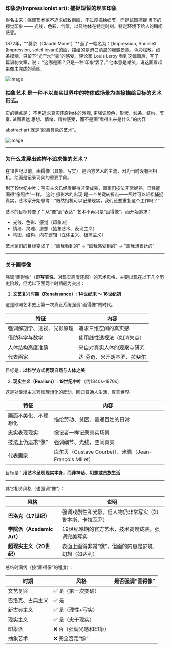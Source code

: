 ### 印象派(Impressionist art): 捕捉短暂的现实印象
得名由来：强调艺术家不追求细致刻画、不过度描绘细节，而是试图捕捉 当下的视觉印象 —— 光线、色彩、气氛，以及物体在特定时刻、特定环境下给人的瞬间感受。

1872年，**莫奈（Claude Monet）**画了一幅名为：《Impression, Sunrise》(Impression, soleil levant)的画，描绘的是港口清晨的朦胧景象，色彩松散，线条模糊，只留下“光”“水”“雾”的感受。评论家 Louis Leroy 看到这幅画后，写了一篇讽刺文章，说： “这哪是画？只是一种‘印象’罢了。” 他本意是嘲笑，说这画看起来像未完成的草图。

![image](https://github.com/user-attachments/assets/74206919-5c41-4333-93e7-05cbb390701d)

### 抽象艺术 是一种不以真实世界中的物体或场景为直接描绘目标的艺术形式。

它的特点是： 不再追求真实还原物体的外观, 更强调颜色、形状、线条、结构、节奏.  试图表达 思想、情绪、精神感受，而不是画“看得出来是什么”的内容

abstract art 就是“脱离具象的艺术”。

![image](https://github.com/user-attachments/assets/432dc042-a9eb-4875-be6a-0700cd8a27b2)

----

### 为什么发展出这样不追求像的艺术？

在19世纪以前，画得像（具象、写实） 是西方艺术的主流，因为当时没有照相机，绘画是记录现实的重要手段。

到了19世纪中叶：写实主义已经发展得非常成熟，画家们技法非常娴熟，已经能画得“像照片”一样。 这时 摄影术的出现 是一个关键转折点——照片可以轻松捕捉真实，艺术家开始思考：“既然相机可以记录现实，我们还要重复这个工作吗？”

艺术的目标转变了：从“像”到“表达”. 艺术不再只是“画得像”，而开始追求：
- 光线、色彩、感觉（印象派）
- 情绪、灵魂、思想（抽象艺术、表现主义）
- 构图、结构、内在逻辑（立体主义、极简主义）

艺术家们的目标变成了：“画我看到的” → “画我感受到的” → “画我想表达的”

----

### 关于画得像

强调“画得像”（即**写实性**、对现实高度还原）的艺术风格，主要出现在以下几个历史阶段，但尤以下面两个时期最为突出：

1. **文艺复兴时期（Renaissance）**: **14世纪末 ～ 16世纪初**

这是欧洲艺术史上第一次真正系统强调“画得像”的时代。

| 特征            | 内容             |
| ------------- | -------------- |
| 强调解剖学、透视、光影原理 | 追求三维空间的真实感     |
| 借助科学与数学       | 使用线性透视法（如消失点）  |
| 人体结构高度准确      | 来自对真实人体的观察与研究  |
| 代表画家          | 达·芬奇、米开朗基罗、拉斐尔 |

目标是：**以科学方式再现自然与人体之美**

2. **现实主义（Realism）**: **19世纪中叶**（约1840s–1870s）

这是对浪漫主义夸张理想化的反动，回归普通人生活、真实世界。

| 特征         | 内容                                            |
| ---------- | --------------------------------------------- |
| 画面不美化、不理想化 | 描绘劳动、贫困、普通百姓的日常                               |
| 忠实表现现实     | 像记者一样记录真实场景                                   |
| 技法上仍追求“像”  | 强调细节、光线、空间真实                                  |
| 代表画家       | 库尔贝（Gustave Courbet）、米勒（Jean-François Millet） |

目标是：**用艺术呈现现实本身，而非神话、幻想或贵族生活**

---

其它相关风格（也强调“像”）：

| 风格                    | 说明                           |
| --------------------- | ---------------------------- |
| **巴洛克（17世纪）**         | 强调戏剧性和光影，但人物仍非常写实（如鲁本斯、卡拉瓦乔） |
| **学院派（Academic Art）** | 19世纪晚期的官方艺术，技术高度成熟，强调完美写实    |
| **超现实主义（20世纪）**       | 表面上画得非常“像”，但画的内容是梦境、幻想（如达利）  |

总结时间线（按“画得像”的程度）：

| 时期       | 风格           | 是否强调“画得像” |
| -------- | ------------ | --------- |
| 文艺复兴     | ✅ 是（第一次突破）   |           |
| 巴洛克、古典主义 | ✅ 是          |           |
| 新古典主义    | ✅ 是（理性+写实）   |           |
| 现实主义     | ✅ 是（忠于现实）    |           |
| 印象派      | ❌ 否（强调光感和印象） |           |
| 抽象艺术     | ❌ 完全否定“像”    |           |


